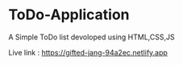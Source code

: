 # ToDo-Application
A Simple ToDo list devoloped using HTML,CSS,JS

Live link : https://gifted-jang-94a2ec.netlify.app
